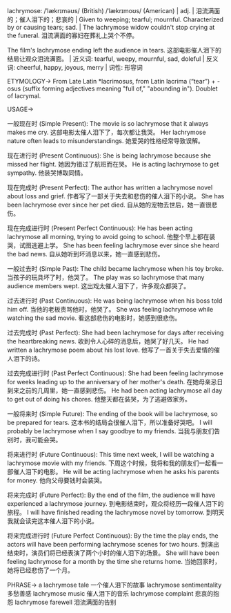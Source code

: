 lachrymose: /ˈlækrɪməʊs/ (British) /ˈlækrɪmoʊs/ (American) | adj. | 泪流满面的；催人泪下的；悲哀的 | Given to weeping; tearful; mournful.  Characterized by or causing tears; sad. |  The lachrymose widow couldn't stop crying at the funeral.  泪流满面的寡妇在葬礼上哭个不停。

The film's lachrymose ending left the audience in tears.  这部电影催人泪下的结局让观众泪流满面。 | 近义词: tearful, weepy, mournful, sad, doleful | 反义词: cheerful, happy, joyous, merry | 词性: 形容词


ETYMOLOGY->
From Late Latin *lacrimosus, from Latin lacrima (“tear”) + -osus (suffix forming adjectives meaning "full of," "abounding in"). Doublet of lacrymal.

USAGE->

一般现在时 (Simple Present):
The movie is so lachrymose that it always makes me cry. 这部电影太催人泪下了，每次都让我哭。
Her lachrymose nature often leads to misunderstandings. 她爱哭的性格经常导致误解。

现在进行时 (Present Continuous):
She is being lachrymose because she missed her flight. 她因为错过了航班而在哭。
He is acting lachrymose to get sympathy. 他装哭博取同情。

现在完成时 (Present Perfect):
The author has written a lachrymose novel about loss and grief. 作者写了一部关于失去和悲伤的催人泪下的小说。
She has been lachrymose ever since her pet died. 自从她的宠物去世后，她一直很悲伤。

现在完成进行时 (Present Perfect Continuous):
He has been acting lachrymose all morning, trying to avoid going to school. 他整个早上都在装哭，试图逃避上学。
She has been feeling lachrymose ever since she heard the bad news. 自从她听到坏消息以来，她一直感到悲伤。

一般过去时 (Simple Past):
The child became lachrymose when his toy broke.  当孩子的玩具坏了时，他哭了。
The play was so lachrymose that many audience members wept.  这出戏太催人泪下了，许多观众都哭了。

过去进行时 (Past Continuous):
He was being lachrymose when his boss told him off. 当他的老板责骂他时，他哭了。
She was feeling lachrymose while watching the sad movie.  看这部悲伤的电影时，她感到很悲伤。

过去完成时 (Past Perfect):
She had been lachrymose for days after receiving the heartbreaking news.  收到令人心碎的消息后，她哭了好几天。
He had written a lachrymose poem about his lost love.  他写了一首关于失去爱情的催人泪下的诗。

过去完成进行时 (Past Perfect Continuous):
She had been feeling lachrymose for weeks leading up to the anniversary of her mother's death.  在她母亲忌日到来之前的几周里，她一直感到悲伤。
He had been acting lachrymose all day to get out of doing his chores.  他整天都在装哭，为了逃避做家务。


一般将来时 (Simple Future):
The ending of the book will be lachrymose, so be prepared for tears.  这本书的结局会很催人泪下，所以准备好哭吧。
I will probably be lachrymose when I say goodbye to my friends.  当我与朋友们告别时，我可能会哭。


将来进行时 (Future Continuous):
This time next week, I will be watching a lachrymose movie with my friends. 下周这个时候，我将和我的朋友们一起看一部催人泪下的电影。
He will be acting lachrymose when he asks his parents for money. 他向父母要钱时会装哭。


将来完成时 (Future Perfect):
By the end of the film, the audience will have experienced a lachrymose journey.  到电影结束时，观众将经历一段催人泪下的旅程。
I will have finished reading the lachrymose novel by tomorrow.  到明天我就会读完这本催人泪下的小说。


将来完成进行时 (Future Perfect Continuous):
By the time the play ends, the actors will have been performing lachrymose scenes for two hours.  到演出结束时，演员们将已经表演了两个小时的催人泪下的场景。
She will have been feeling lachrymose for a month by the time she returns home.  当她回家时，她将已经悲伤了一个月。


PHRASE->
a lachrymose tale  一个催人泪下的故事
lachrymose sentimentality  多愁善感
lachrymose music  催人泪下的音乐
lachrymose complaint  悲哀的抱怨
lachrymose farewell  泪流满面的告别
